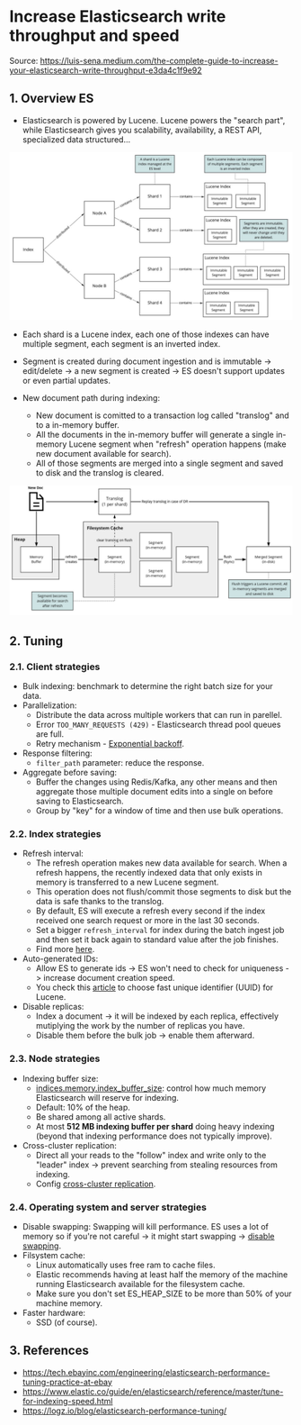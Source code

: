 # Increase Elasticsearch write throughput and speed

Source: <https://luis-sena.medium.com/the-complete-guide-to-increase-your-elasticsearch-write-throughput-e3da4c1f9e92>

## 1. Overview ES

- Elasticsearch is powered by Lucene. Lucene powers the "search part", while Elasticsearch gives you scalability, availability, a REST API, specialized data structured...

![](./images/es.jpg)

 - Each shard is a Lucene index, each one of those indexes can have multiple segment, each segment is an inverted index.
 - Segment is created during document ingestion and is immutable -> edit/delete -> a new segment is created -> ES doesn't support updates or even partial updates.

- New document path during indexing:
  - New document is comitted to a transaction log called "translog" and to a in-memory buffer.
  - All the documents in the in-memory buffer will generate a single in-memory Lucene segment when "refresh" operation happens (make new document available for search).
  - All of those segments are merged into a single segment and saved to disk and the translog is cleared.

![](./images/new-doc.png)

## 2. Tuning

### 2.1. Client strategies

- Bulk indexing: benchmark to determine the right batch size for your data.
- Parallelization:
  - Distribute the data across multiple workers that can run in parellel.
  - Error `TOO_MANY_REQUESTS (429)` - Elasticsearch thread pool queues are full.
  - Retry mechanism - [Exponential backoff](https://en.wikipedia.org/wiki/Exponential_backoff).
- Response filtering:
  - `filter_path` parameter: reduce the response.
- Aggregate before saving:
  - Buffer the changes using Redis/Kafka, any other means and then aggregate those multiple document edits into a single on before saving to Elasticsearch.
  - Group by "key" for a window of time and then use bulk operations.

### 2.2. Index strategies

- Refresh interval:
  - The refresh operation makes new data available for search. When a refresh happens, the recently indexed data that only exists in memory is transferred to a new Lucene segment.
  - This operation does not flush/commit those segments to disk but the data is safe thanks to the translog.
  - By default, ES will execute a refresh every second if the index received one search request or more in the last 30 seconds.
  - Set a bigger `refresh_interval` for index during the batch ingest job and then set it back again to standard value after the job finishes.
  - Find more [here](https://sematext.com/blog/elasticsearch-refresh-interval-vs-indexing-performance/).
- Auto-generated IDs:
  - Allow ES to generate ids -> ES won't need to check for uniqueness -> increase document creation speed.
  - You check this [article](https://blog.mikemccandless.com/2014/05/choosing-fast-unique-identifier-uuid.html) to choose fast unique identifier (UUID) for Lucene.
- Disable replicas:
  - Index a document -> it will be indexed by each replica, effectively mutiplying the work by the number of replicas you have.
  - Disable them before the bulk job -> enable them afterward.

### 2.3. Node strategies

- Indexing buffer size:
  - [indices.memory.index_buffer_size](https://www.elastic.co/guide/en/elasticsearch/reference/master/indexing-buffer.html): control how much memory Elasticsearch will reserve for indexing.
  - Default: 10% of the heap.
  - Be shared among all active shards.
  - At most **512 MB indexing buffer per shard** doing heavy indexing (beyond that indexing performance does not typically improve).
- Cross-cluster replication:
  - Direct all your reads to the "follow" index and write only to the "leader" index -> prevent searching from stealing resources from indexing.
  - Config [cross-cluster replication](https://www.elastic.co/guide/en/elasticsearch/reference/master/xpack-ccr.html).

### 2.4. Operating system and server strategies

- Disable swapping: Swapping will kill performance. ES uses a lot of memory so if you're not careful -> it might start swapping -> [disable swapping](https://www.elastic.co/guide/en/elasticsearch/reference/master/setup-configuration-memory.html).
- Filsystem cache:
  - Linux automatically uses free ram to cache files.
  - Elastic recommends having at least half the memory of the machine running Elasticsearch available for the filesystem cache.
  - Make sure you don't set ES_HEAP_SIZE to be more than 50% of your machine memory.
- Faster hardware:
  - SSD (of course).

## 3. References

- https://tech.ebayinc.com/engineering/elasticsearch-performance-tuning-practice-at-ebay
- https://www.elastic.co/guide/en/elasticsearch/reference/master/tune-for-indexing-speed.html
- https://logz.io/blog/elasticsearch-performance-tuning/
